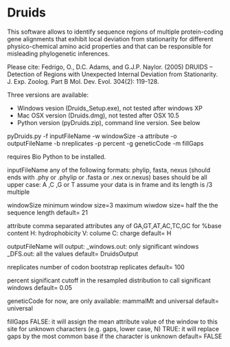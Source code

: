 Druids
======

This software allows to identify sequence regions of multiple protein-coding gene alignments that exhibit local deviation from stationarity for different physico-chemical amino acid properties and that can be responsible for misleading phylogenetic inferences.

Please cite:
Fedrigo, O., D.C. Adams, and G.J.P. Naylor. (2005) DRUIDS – Detection of Regions with Unexpected Internal Deviation from Stationarity.  J. Exp. Zoolog. Part B Mol. Dev. Evol. 304(2): 119-128.

Three versions are available:
<ul>
<li> Windows vesion (Druids_Setup.exe), not tested after windows XP</li>
<li> Mac OSX version (Druids.dmg), not tested after OSX 10.5</li>
<li> Python version (pyDruids.zip), command line version. See below</li>
</ul>

pyDruids.py -f inputFileName -w windowSize -a attribute -o outputFileName -b nreplicates -p percent -g geneticCode -m fillGaps

requires Bio Python to be installed.

inputFileName
	any of the following formats: phylip, fasta, nexus
	(should ends with .phy or .phylip or .fasta or .nex or.nexus)
	bases should be all upper case: A ,C ,G or T
	assume your data is in frame and its length is /3 multiple

windowSize
	minimum window size=3
	maximum wiwdow size= half the the sequence length
	default= 21

attribute
	comma separated attributes
	any of  GA,GT,AT,AC,TC,GC for %base content
	H: hydrophobicity
	V: colume
	C: charge
	default= H

outputFileName
	will output:
		<outputFileName>_windows.out: only significant windows
		<outputFileName>_DFS.out: all the values
	default= DruidsOutput

nreplicates
	number of codon bootstrap replicates
	default= 100

percent
	significant cutoff in the resampled distribution to call significant windows
	default= 0.05

geneticCode
	for now, are only available: mammalMt and universal
	default= universal

fillGaps
	FALSE: it will assign the mean attribute value of the window to this site for unknown characters (e.g. gaps, lower case, N)
	TRUE: it will replace gaps by the most common base if the character is unknown
	default= FALSE

